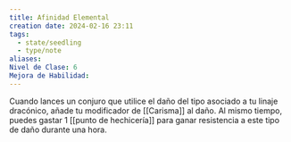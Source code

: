 ```yaml
---
title: Afinidad Elemental
creation date: 2024-02-16 23:11
tags:
  - state/seedling
  - type/note
aliases: 
Nivel de Clase: 6
Mejora de Habilidad:
---
```

Cuando lances un conjuro que utilice el daño del tipo asociado a tu linaje dracónico, añade tu
modificador de [[Carisma]] al daño.
Al mismo tiempo, puedes gastar 1 [[punto de hechicería]] para ganar resistencia a este tipo de daño
durante una hora.


